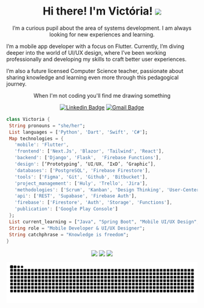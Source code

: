 <h1 align="center">Hi there! I'm Victória! <img src="https://media.giphy.com/media/mGcNjsfWAjY5AEZNw6/giphy.gif" width="50"></h1>

<p align="center">
  I’m a curious pupil about the area of systems development. I am always looking for new experiences and learning.

  I’m a mobile app developer with a focus on Flutter.
Currently, I’m diving deeper into the world of UI/UX design, where I’ve been working professionally and developing my skills to craft better user experiences.

I’m also a future licensed Computer Science teacher, passionate about sharing knowledge and learning even more through this pedagogical journey.
</p>
<p align="center"> 
  When I'm not coding you'll find me drawing something
</p>

<div align="center">
 
  [![Linkedin Badge](https://img.shields.io/badge/-VictóriaMendes-blue?style=flat-square&logo=Linkedin&logoColor=white&link=https://www.linkedin.com/in/victoria-mendes-c1305/)](https://www.linkedin.com/in/victoria-mendes-c1305/)
 [![Gmail Badge](https://img.shields.io/badge/-victoria.mc1305@gmail.com-c14438?style=flat-square&logo=Gmail&logoColor=white&link=victoria.mc1305@gmail.com)](victoria.mc1305@gmail.com)
  
</div>

 
 
 
 ```dart
class Victoria {
  String pronouns = "she/her";
  List languages = ['Python', 'Dart', 'Swift', 'C#'];
  Map technologies = {
    'mobile': 'Flutter',
    'frontend': ['Next.Js', 'Blazor', 'Tailwind', 'React'],
    'backend': ['Django', 'Flask',  'Firebase Functions'],
    'design': [‘Prototyping’, ‘UI/UX, ‘IxD’, ‘Graphic’],
    'databases': ['PostgreSQL', 'Firebase Firestore'],
    'tools': ['Figma', 'Git', 'Github', 'Bitbucket'],
    'project_management': ['Huly', 'Trello', 'Jira'],
    'methodologies': ['Scrum', 'Kanban', 'Design Thinking', 'User-Centered Design'],
    'api': ['REST', 'Supabase', 'Firebase Auth'],
    'firebase': ['Firestore', 'Auth', 'Storage', 'Functions'],
    'publication': ['Google Play Console']
  };
  List current_learning = ["Java", "Spring Boot", "Mobile UI/UX Design", "Sales"];
  String role = "Mobile Developer & UI/UX Designer";
  String catchphrase = "Knowledge is freedom";
}
```

 <div align="center">
  <img height="160em"   align="center" src=https://github-readme-stats.vercel.app/api?username=vmc13&show_icons=true&theme=react&include_all_commits=true&count_private=true"/>
  <img height="160em" align="center" src="https://media2.giphy.com/media/v1.Y2lkPTc5MGI3NjExNTZhMmM5MzkxMzEyYTVlYmQyMTQ5ZGQwZWQ4NDM3OGZkZjhjMGRiMiZjdD1n/ES4Vcv8zWfIt2/giphy.gif">
  <img height="160em"  align="center" src="https://github-readme-stats.vercel.app/api/top-langs/?username=vmc13&layout=compact&langs_count=7&theme=dark" />
</div>




<div align="center">
  <a href="https://github.com/vmc13">
</div>
  

  ![Snake animation](https://github.com/vmc13/vmc13/blob/output/github-contribution-grid-snake-dark.svg)
  
